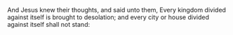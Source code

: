 And Jesus knew their thoughts, and said unto them, Every kingdom divided against itself is brought to desolation; and every city or house divided against itself shall not stand:
